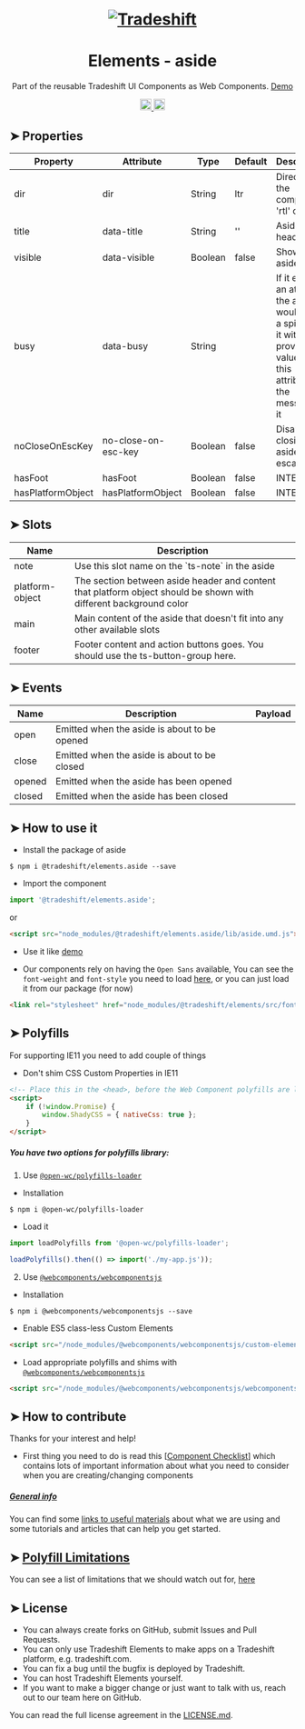 <h1 align="center">
    <a href="https://tradeshift.com/">
      <img alt="Tradeshift" src="https://tradeshift.com/wp-content/themes/Tradeshift/img/brand/logo-black.png"/>
    </a>
</h1>

<h1 align="center">Elements - aside</h1>

<p align="center">
  Part of the reusable Tradeshift UI Components as Web Components.
    <a href="https://tradeshift.github.io/elements/?path=/story/ts-aside--default">
      Demo
    </a>
</p>

<p align="center">
    <a href="https://www.npmjs.com/package/@tradeshift/elements.aside">
      <img alt="NPM Version" src="https://badgen.net/npm/v/@tradeshift/elements.aside" height="20"/>
    </a>
    <a href="https://npmcharts.com/compare/@tradeshift/elements.aside?minimal=true">
      <img alt="Downloads per month" src="https://badgen.net/npm/dm/@tradeshift/elements.aside" height="20"/>
    </a>
</p>

<style>
  table {
        width:100%;
  }
</style>

## ➤ Properties

| Property | Attribute | Type | Default | Description |
| --- | --- | --- | --- | --- |
| dir | dir | String | ltr | Direction of the component 'rtl' or 'ltr' |
| title | data-title | String | '' | Aside header title |
| visible | data-visible | Boolean | false | Show/hide aside |
| busy | data-busy | String |  | If it exist as an attribute, the aside would show a spinner in it with the provided value of this attribute as the message of it |
| noCloseOnEscKey | no-close-on-esc-key | Boolean | false | Disable closing the aside with escape key |
| hasFoot | hasFoot | Boolean | false | INTERNAL |
| hasPlatformObject | hasPlatformObject | Boolean | false | INTERNAL |

## ➤ Slots

| Name | Description |
| --- | --- |
| note | Use this slot name on the \`ts-note\` in the aside |
| platform-object | The section between aside header and content that platform object should be shown with different background color |
| main | Main content of the aside that doesn't fit into any other available slots |
| footer | Footer content and action buttons goes. You should use the ts-button-group here. |

## ➤ Events

| Name   | Description                                  | Payload |
| ------ | -------------------------------------------- | ------- |
| open   | Emitted when the aside is about to be opened |         |
| close  | Emitted when the aside is about to be closed |         |
| opened | Emitted when the aside has been opened       |         |
| closed | Emitted when the aside has been closed       |         |

## ➤ How to use it

- Install the package of aside

```shell
$ npm i @tradeshift/elements.aside --save
```

- Import the component

```js
import '@tradeshift/elements.aside';
```

or

```html
<script src="node_modules/@tradeshift/elements.aside/lib/aside.umd.js"></script>
```

- Use it like [demo]("https://tradeshift.github.io/elements/?path=/story/ts-aside--default")

- Our components rely on having the `Open Sans` available, You can see the `font-weight` and `font-style` you need to load [here](https://github.com/Tradeshift/elements/blob/master/packages/core/src/fonts.css), or you can just load it from our package (for now)

```html
<link rel="stylesheet" href="node_modules/@tradeshift/elements/src/fonts.css" />
```

## ➤ Polyfills

For supporting IE11 you need to add couple of things

- Don't shim CSS Custom Properties in IE11

```html
<!-- Place this in the <head>, before the Web Component polyfills are loaded -->
<script>
	if (!window.Promise) {
		window.ShadyCSS = { nativeCss: true };
	}
</script>
```

##### You have two options for polyfills library:

1. Use [`@open-wc/polyfills-loader`](https://github.com/open-wc/open-wc/tree/master/packages/polyfills-loader)

- Installation

```shell
$ npm i @open-wc/polyfills-loader
```

- Load it

```js
import loadPolyfills from '@open-wc/polyfills-loader';

loadPolyfills().then(() => import('./my-app.js'));
```

2. Use [`@webcomponents/webcomponentsjs`](https://github.com/webcomponents/polyfills/tree/master/packages/webcomponentsjs)

- Installation

```hell
$ npm i @webcomponents/webcomponentsjs --save
```

- Enable ES5 class-less Custom Elements

```html
<script src="/node_modules/@webcomponents/webcomponentsjs/custom-elements-es5-adapter.js"></script>
```

- Load appropriate polyfills and shims with [`@webcomponents/webcomponentsjs`](https://github.com/webcomponents/webcomponentsjs)

```html
<script src="/node_modules/@webcomponents/webcomponentsjs/webcomponents-loader.js" defer></script>
```

## ➤ How to contribute

Thanks for your interest and help!

- First thing you need to do is read this [[Component Checklist](https://github.com/Tradeshift/elements/wiki/Component-checklist)] which contains lots of important information about what you need to consider when you are creating/changing components

##### [General info](https://github.com/Tradeshift/elements/wiki/Useful-materials-starter)

You can find some [links to useful materials](https://github.com/Tradeshift/elements/wiki/Useful-materials-starter) about what we are using and some tutorials and articles that can help you get started.

## ➤ [Polyfill Limitations](https://github.com/Tradeshift/elements/wiki/Polyfill-Limitations)

You can see a list of limitations that we should watch out for, [here](https://github.com/Tradeshift/elements/wiki/Polyfill-Limitations)

## ➤ License

- You can always create forks on GitHub, submit Issues and Pull Requests.
- You can only use Tradeshift Elements to make apps on a Tradeshift platform, e.g. tradeshift.com.
- You can fix a bug until the bugfix is deployed by Tradeshift.
- You can host Tradeshift Elements yourself.
- If you want to make a bigger change or just want to talk with us, reach out to our team here on GitHub.

You can read the full license agreement in the [LICENSE.md](https://github.com/Tradeshift/elements/blob/master/LICENSE.md).
